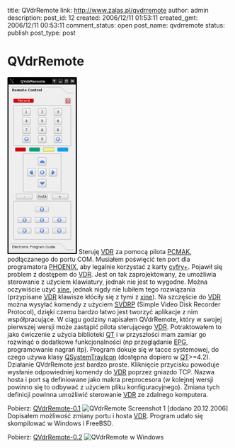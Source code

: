title: QVdrRemote
link: http://www.zalas.pl/qvdrremote
author: admin
description: 
post_id: 12
created: 2006/12/11 01:53:11
created_gmt: 2006/12/11 00:53:11
comment_status: open
post_name: qvdrremote
status: publish
post_type: post

<!--Steruję VDR za pomocą pilota PCMAK, podłączanego do portu COM. Musiałem poświęcić ten port dla programatora PHOENIX, aby legalnie korzystać z karty cyfry+. Pojawił się problem z dostępem do VDR. Jest on tak zaprojektowany, że umożliwia sterowanie z użyciem klawiatury, jednak nie jest to wygodne. Można oczywiście użyć xine, jednak nigdy nie lubiłem tego rozwiązania (przypisane VDR klawisze kłóciły się z tymi z xine). Na szczęście do VDR można wysyłać komendy z użyciem SVDRP (Simple Video Disk Recorder Protocol), dzięki czemu bardzo łatwo jest tworzyć aplikacje z nim współpracujące.-->

# QVdrRemote

![QVdrRemote Screenshot 2](/uploads/wp/2009/04/qvdrremote02-157x400.png) Steruję [VDR](http://www.cadsoft.de/vdr/) za pomocą pilota [PCMAK](http://www.pcmak.pl/), podłączanego do portu COM. Musiałem poświęcić ten port dla programatora [PHOENIX](http://www.jakub.zalas.net/PHOENIX), aby legalnie korzystać z karty [cyfry+](http://www.cyfraplus.pl/). Pojawił się problem z dostępem do [VDR](http://www.cadsoft.de/vdr/). Jest on tak zaprojektowany, że umożliwia sterowanie z użyciem klawiatury, jednak nie jest to wygodne. Można oczywiście użyć [xine](http://xinehq.de/), jednak nigdy nie lubiłem tego rozwiązania (przypisane [VDR](http://www.cadsoft.de/vdr/) klawisze kłóciły się z tymi z [xine](http://xinehq.de/)). Na szczęście do [VDR](http://www.cadsoft.de/vdr/) można wysyłać komendy z użyciem [SVDRP](http://www.linuxtv.org/vdrwiki/index.php/Svdrp) (Simple Video Disk Recorder Protocol), dzięki czemu bardzo łatwo jest tworzyć aplikacje z nim współpracujące. W ciągu godziny napisałem QVdrRemote, który w swojej pierwszej wersji może zastąpić pilota sterującego [VDR](http://www.cadsoft.de/vdr/). Potraktowałem to jako ćwiczenie z użycia biblioteki [QT](http://www.trolltech.com/products/qt) i w przyszłości mam zamiar go rozwinąć o dodatkowe funkcjonalności (np przeglądanie [EPG](http://en.wikipedia.org/wiki/Electronic_program_guide), programowanie nagrań itp). Program dokuje się w tacce systemowej, do czego używa klasy [QSystemTrayIcon](http://doc.trolltech.com/4.2/qsystemtrayicon.html) (dostępna dopiero w [QT](http://www.trolltech.com/products/qt)>=4.2). Działanie QVdrRemote jest bardzo proste. Kliknięcie przycisku powoduje wysłanie odpowiedniej komendy do [VDR](http://www.cadsoft.de/vdr/) poprzez gniazdo TCP. Nazwa hosta i port są definiowane jako makra preprocesora (w kolejnej wersji powinno się to odbywać z użyciem pliku konfiguracyjnego). Zmiana tych definicji powinna umożliwić sterowanie [VDR](http://www.cadsoft.de/vdr/) ze zdalnego komputera. 

Pobierz: [QVdrRemote-0.1](/uploads/wp/2009/04/qvdrremote-0.1.tgz) ![QVdrRemote Screenshot 1](http://www.zalas.pl/uploads/wp/2009/04/qvdrremote01-300x240.png) [dodano 20.12.2006] Dopisałem możliwość zmiany portu i hosta [VDR](http://www.cadsoft.de/vdr/). Program udało się skompilować w Windows i FreeBSD. 

Pobierz: [QVdrRemote-0.2](/uploads/wp/2009/04/qvdrremote-0.2.tgz) ![QVdrRemote w Windows](http://www.zalas.pl/uploads/wp/2009/04/qvdrremote_win2-400x300.png)